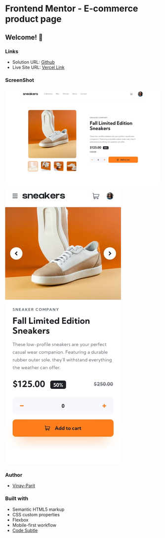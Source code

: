 # Frontend Mentor - E-commerce product page
## Welcome! 👋

### Links

- Solution URL: [Github](https://github.com/vinay-parit/four-card)
- Live Site URL: [Vercel Link](https://four-card-seven-peach.vercel.app/)

### ScreenShot

![Desktop](./design/desktop-design.jpg)
![Mobile](./design/mobile-design.jpg)

### Author

- [Vinay-Parit](https://www.linkedin.com/in/vinay-parit/)


### Built with

- Semantic HTML5 markup
- CSS custom properties
- Flexbox
- Mobile-first workflow
- [Code Subtle](https://www.linkedin.com/company/code-subtle/)